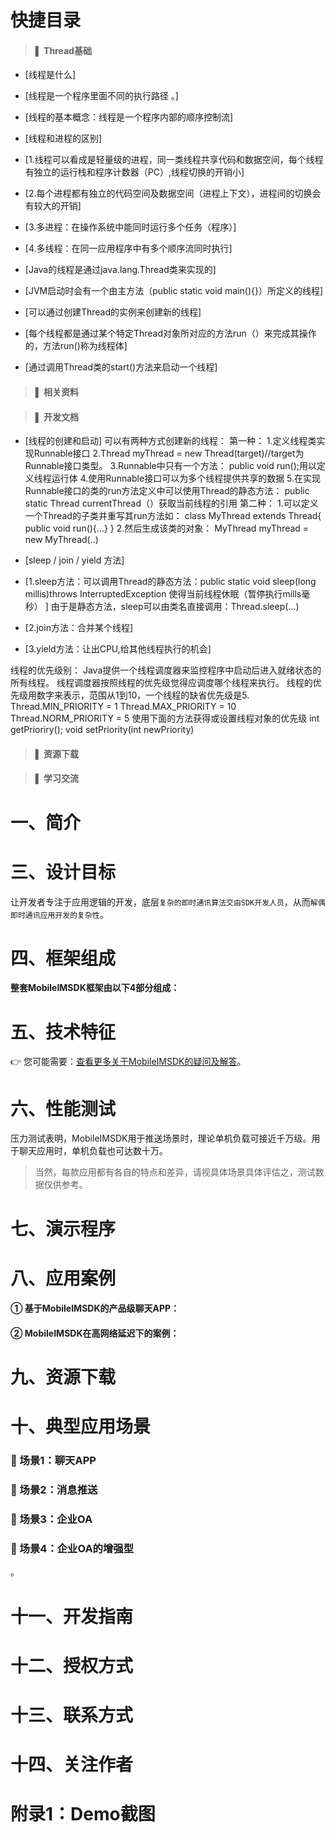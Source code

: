 # 快捷目录

> #### ▌ Thread基础
* [线程是什么]
* [线程是一个程序里面不同的执行路径 。]
* [线程的基本概念：线程是一个程序内部的顺序控制流]
* [线程和进程的区别]
* [1.线程可以看成是轻量级的进程，同一类线程共享代码和数据空间，每个线程有独立的运行栈和程序计数器（PC）,线程切换的开销小]
* [2.每个进程都有独立的代码空间及数据空间（进程上下文），进程间的切换会有较大的开销]
* [3.多进程：在操作系统中能同时运行多个任务（程序）]
* [4.多线程：在同一应用程序中有多个顺序流同时执行]

* [Java的线程是通过java.lang.Thread类来实现的]
* [JVM启动时会有一个由主方法（public static void main(){}）所定义的线程]
* [可以通过创建Thread的实例来创建新的线程]
* [每个线程都是通过某个特定Thread对象所对应的方法run（）来完成其操作的，方法run()称为线程体]
* [通过调用Thread类的start()方法来启动一个线程]
> #### ▌ 相关资料


> #### ▌ 开发文档
* [线程的创建和启动]
可以有两种方式创建新的线程：
第一种：
    1.定义线程类实现Runnable接口
    2.Thread myThread = new Thread(target)//target为Runnable接口类型。
    3.Runnable中只有一个方法：
      public void run();用以定义线程运行体
    4.使用Runnable接口可以为多个线程提供共享的数据
    5.在实现Runnable接口的类的run方法定义中可以使用Thread的静态方法：
      public static Thread currentThread（）获取当前线程的引用
第二种：
    1.可以定义一个Thread的子类并重写其run方法如：
      class MyThread extends Thread{
          public void run(){...}
      }
    2.然后生成该类的对象：
       MyThread myThread = new MyThread(..)
       
* [sleep / join / yield 方法]
* [1.sleep方法：可以调用Thread的静态方法：public static void sleep(long millis)throws InterruptedException
			     使得当前线程休眠（暂停执行mills毫秒） ]
			  由于是静态方法，sleep可以由类名直接调用：Thread.sleep(...)
* [2.join方法：合并某个线程]
* [3.yield方法：让出CPU,给其他线程执行的机会]

线程的优先级别：
Java提供一个线程调度器来监控程序中启动后进入就绪状态的所有线程。
线程调度器按照线程的优先级觉得应调度哪个线程来执行。
线程的优先级用数字来表示，范围从1到10，一个线程的缺省优先级是5.
   Thread.MIN_PRIORITY = 1
   Thread.MAX_PRIORITY = 10
   Thread.NORM_PRIORITY = 5
使用下面的方法获得或设置线程对象的优先级
   int getPrioriry();
   void setPriority(int newPriority)

> #### ▌ 资源下载

> #### ▌ 学习交流


# 一、简介









# 三、设计目标
让开发者专注于应用逻辑的开发，底层<code>复杂的即时通讯算法交由SDK开发人员</code>，从而<code>解偶即时通讯应用开发的复杂性</code>。

# 四、框架组成
<b>整套MobileIMSDK框架由以下4部分组成：</b>



# 五、技术特征



  
:point_right: 您可能需要：[查看更多关于MobileIMSDK的疑问及解答](http://www.52im.net/thread-60-1-1.html)。

# 六、性能测试
压力测试表明，MobileIMSDK用于推送场景时，理论单机负载可接近千万级。用于聊天应用时，单机负载也可达数十万。

> 当然，每款应用都有各自的特点和差异，请视具体场景具体评估之，测试数据仅供参考。


# 七、演示程序


# 八、应用案例
#### ① 基于MobileIMSDK的产品级聊天APP：

#### ② MobileIMSDK在高网络延迟下的案例：


# 九、资源下载


# 十、典型应用场景
### :triangular_flag_on_post: 场景1：聊天APP

### :triangular_flag_on_post: 场景2：消息推送


### :triangular_flag_on_post: 场景3：企业OA


### :triangular_flag_on_post: 场景4：企业OA的增强型
。

# 十一、开发指南


# 十二、授权方式


# 十三、联系方式

# 十四、关注作者


# 附录1：Demo截图

